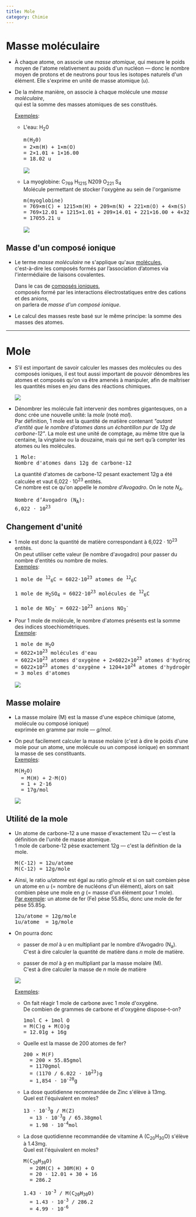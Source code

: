 ```yaml
---
title: Mole
category: Chimie
---
```


# Masse moléculaire

* À chaque atome, on associe une *masse atomique*, qui mesure le poids moyen de l'atome relativement au poids d'un nucléon — donc le nombre moyen de protons et de neutrons pour tous les isotopes naturels d'un élément. Elle s'exprime en unité de masse atomique (*u*).

* De la même manière, on associe à chaque molécule une *masse moléculaire*,  
  qui est la somme des masses atomiques de ses constitués.

  <ins>Exemples</ins>:  
  * L'eau: H<sub>2</sub>0

    <pre>
    m(H<sub>2</sub>0)
    = 2×m(H) + 1×m(O)
    = 2×1.01 + 1×16.00
    = 18.02 u

    <img src="https://i.imgur.com/EyIuiqM.png" />
    </pre>

  * La myoglobine: C<sub>769</sub> H<sub>1215</sub> N<sun>209</sun> O<sub>221</sub> S<sub>4</sub>  
    Molécule permettant de stocker l'oxygène au sein de l'organisme

    <pre>
    m(myoglobine)
    = 769×m(C) + 1215×m(H) + 209×m(N) + 221×m(O) + 4×m(S)
    = 769×12.01 + 1215×1.01 + 209×14.01 + 221×16.00 + 4×32.07
    = 17055.21 u

    <img src="https://i.imgur.com/tfLf0vI.png" />
    </pre>

## Masse d'un composé ionique

* Le terme *masse moléculaire* ne s'applique qu'aux <ins>molécules</ins>,  
  c'est-à-dire les composés formés par l’association d’atomes via l'intermédiaire de liaisons covalentes.

  Dans le cas de <ins>composés ioniques</ins>,  
  composés formé par les interactions électrostatiques entre des cations et des anions,  
  on parlera de *masse d'un composé ionique*.  

* Le calcul des masses reste basé sur le même principe: la somme des masses des atomes.

---

# Mole

* S'il est important de savoir calculer les masses des molécules ou des composés ioniques, il est tout aussi important de pouvoir dénombres les atomes et composés qu'on va être amenés à manipuler, afin de maîtriser les quantités mises en jeu dans des réactions chimiques.

  ![](https://i.imgur.com/krFdod5t.png)

* Dénombrer les molécule fait intervenir des nombres gigantesques, on a donc crée une nouvelle unité: la *mole* (noté *mol*).  
  Par définition, 1 mole est la quantité de matière contenant *"autant d'entité que le nombre d’atomes dans un échantillon pur de 12g de carbone-12"*. La mole est une unité de comptage, au même titre que la centaine, la vingtaine ou la douzaine, mais qui ne sert qu’à compter les atomes ou les molécules. 

  <pre>
  1 Mole:
  Nombre d'atomes dans 12g de carbone-12
  </pre>

  La quantité d'atomes de carbone-12 pesant exactement 12g a été calculée et vaut 6,022 ⋅ 10<sup>23</sup> entités.  
  Ce nombre est ce qu'on appelle le *nombre d'Avogadro*. On le note *N<sub>A</sub>*.

  <pre>
  Nombre d’Avogadro (N<sub>A</sub>):
  6,022 ⋅ 10<sup>23</sup>
  </pre>

## Changement d'unité

* 1 mole est donc la quantité de matière correspondant à 6,022 ⋅ 10<sup>23</sup> entités.  
  On peut utiliser cette valeur (le nombre d'avogadro) pour passer du nombre d'entités ou nombre de moles.  
  <ins>Exemples</ins>:  
  <pre>
  1 mole de <sup>12</sup><sub>6</sub>C = 6022·10<sup>23</sup> atomes de <sup>12</sup><sub>6</sub>C

  1 mole de H<sub>2</sub>SO<sub>4</sub> = 6022·10<sup>23</sup> molécules de <sup>12</sup><sub>6</sub>C

  1 mole de NO<sub>3</sub><sup>-</sup> = 6022·10<sup>23</sup> anions NO<sub>3</sub><sup>-</sup>
  </pre>

  <!--![](https://i.imgur.com/8ugQBXR.png)-->

* Pour 1 mole de molécule, le nombre d'atomes présents est la somme des indices stoechiométriques.  
  <ins>Exemple</ins>:

  <pre>
  1 mole de H<sub>2</sub>O
  = 6022×10<sup>23</sup> molécules d'eau
  = 6022×10<sup>23</sup> atomes d'oxygène + 2×6022×10<sup>23</sup> atomes d'hydrogène
  = 6022×10<sup>23</sup> atomes d'oxygène + 1204×10<sup>24</sup> atomes d'hydrogène
  = 3 moles d'atomes

  <img src="https://i.imgur.com/v64at29.png" />
  </pre>

## Masse molaire

* La masse molaire (M) est la masse d'une espèce chimique (atome, molécule ou composé ionique)  
  exprimée en gramme par mole — *g/mol*.

* On peut facilement calculer la masse molaire (c'est à dire le poids d'une mole pour un atome, une molécule ou un composé ionique) en sommant la masse de ses constituants.  
  <ins>Exemples</ins>:

  <pre>
  M(H<sub>2</sub>O)
    = M(H) + 2⋅M(O)
    = 1 + 2⋅16
    = 17g/mol
  </pre>

  ![](https://i.imgur.com/xU5Yn8E.png)

## Utilité de la mole

* Un atome de carbone-12 a une masse d'exactement 12u — c'est la définition de l'unité de masse atomique.  
  1 mole de carbone-12 pèse exactement 12g — c'est la définition de la mole.

  <pre>
  M(C-12) = 12u/atome
  M(C-12) = 12g/mole
  </pre>

* Ainsi, le ratio *u/atome* est égal au ratio *g/mole* et si on sait combien pèse un atome en *u* (= nombre de nucléons d'un élément), alors on sait combien pèse une mole en *g* (= masse d'un élément pour 1 mole).  
  <ins>Par exemple</ins>: un atome de fer (Fe) pèse 55.85u, donc une mole de fer pèse 55.85g.

  <pre>
  12u/atome = 12g/mole
  1u/atome  = 1g/mole
  </pre>

* On pourra donc 

  - passer de *mol* à *u* en multipliant par le nombre d'Avogadro (N<sub>a</sub>).  
    C'est à dire calculer la quantité de matière dans *n* mole de matière.

  - passer de *mol* à *g* en multipliant par la masse molaire (M).  
    C'est à dire calculer la masse de *n* mole de matière

  ![](https://i.imgur.com/1leTASP.png)

  <ins>Exemples</ins>:

  * On fait réagir 1 mole de carbone avec 1 mole d'oxygène.  
    De combien de grammes de carbone et d'oxygène dispose-t-on?

    <pre>
    1mol C + 1mol O
    = M(C)g + M(O)g
    = 12.01g + 16g
    </pre>

  * Quelle est la masse de 200 atomes de fer?

    <pre>
    200 × M(F)
      = 200 × 55.85gmol
      = 1170gmol
      = (1170 / 6.022 ⋅ 10<sup>23</sup>)g
      = 1,854 ⋅ 10<sup>-20</sup>g
    </pre>

  * La dose quotidienne recommandée de Zinc s'élève à 13mg.  
    Quel est l'équivalent en moles?

    <pre>
    13 ⋅ 10<sup>-3</sup>g / M(Z)
      = 13 ⋅ 10<sup>-3</sup>g / 65.38gmol
      = 1.98 ⋅ 10<sup>-4</sup>mol
    </pre>

  * La dose quotidienne recommandée de vitamine A (C<sub>20</sub>H<sub>30</sub>O) s'élève à 1.43mg.  
    Quel est l'équivalent en moles?

    <pre>
    M(C<sub>20</sub>H<sub>30</sub>O)
      = 20M(C) + 30M(H) + O
      = 20 ⋅ 12.01 + 30 + 16 
      = 286.2

    1.43 ⋅ 10<sup>-3</sup> / M(C<sub>20</sub>H<sub>30</sub>O)
      = 1.43 ⋅ 10<sup>-3</sup> / 286.2
      = 4.99 ⋅ 10<sup>-6</sup>
    </pre>
